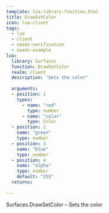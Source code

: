 ```yaml
---
template: lua-library-function.html
title: DrawSetColor
icon: lua-client
tags:
  - lua
  - client
  - needs-verification
  - needs-example
lua:
  library: Surfaces
  function: DrawSetColor
  realm: client
  description: "Sets the color"
  
  arguments:
  - position: 1
    types:
      - name: "red"
        type: number
      - name: "color"
        type: Color
  - position: 2
    name: "green"
    type: number
  - position: 3
    name: "blue"
    type: number
  - position: 4
    name: "alpha"
    type: number
    default: "255"
  returns:
    
---
```


<div class="lua__search__keywords">
Surfaces.DrawSetColor &#x2013; Sets the color
</div>
